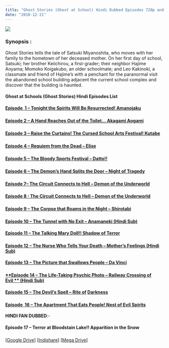 ```yaml
---
title: "Ghost Stories (Ghost at School) Hindi Dubbed Episodes 720p and 480p Download"
date: "2018-12-21"
---
```


[![](https://4.bp.blogspot.com/-3dFIhgRFri8/XBz-G0WHNpI/AAAAAAAAAQk/K31YEtn7oyE4lY6Fz48euZQvon1FLWB_wCLcBGAs/s400/images{f1fbe200098b54790dff59ae59e3fe5d0d77f0cf81c18a408fef32d310eebde8}2B{f1fbe200098b54790dff59ae59e3fe5d0d77f0cf81c18a408fef32d310eebde8}25286{f1fbe200098b54790dff59ae59e3fe5d0d77f0cf81c18a408fef32d310eebde8}2529.jpeg)](https://4.bp.blogspot.com/-3dFIhgRFri8/XBz-G0WHNpI/AAAAAAAAAQk/K31YEtn7oyE4lY6Fz48euZQvon1FLWB_wCLcBGAs/s1600/images{f1fbe200098b54790dff59ae59e3fe5d0d77f0cf81c18a408fef32d310eebde8}2B{f1fbe200098b54790dff59ae59e3fe5d0d77f0cf81c18a408fef32d310eebde8}25286{f1fbe200098b54790dff59ae59e3fe5d0d77f0cf81c18a408fef32d310eebde8}2529.jpeg)

### Synopsis :  
Ghost Stories tells the tale of Satsuki Miyanoshita, who moves with her family to the hometown of her deceased mother. On her first day of school, Satsuki; her brother Keiichirou, a first-grader; their neighbor Hajime Aoyama; Momoko Koigakubo, an older schoolmate; and Leo Kakinoki, a classmate and friend of Hajime’s with a penchant for the paranormal visit the abandoned school building adjacent the current school complex and discover that the building is haunted.

#### Ghost at Schools (Ghost Stories) Hindi Episodes List

#### [Episode  1 – Tonight the Spirits Will Be Resurrected! Amanojaku](https://za.gl/1szb)

### 

  

#### [Episode 2 – A Hand Reaches Out of the Toilet… Akagami Aogami](https://za.gl/e7w80a5X)

### 

  

#### [Episode 3 – Raise the Curtains! The Cursed School Arts Festival! Kutabe](https://za.gl/sTccuMx)

### 

  

#### [Episode 4 – Requiem from the Dead – Elise](https://za.gl/ZmxY)

### 

  

#### [Episode 5 – The Bloody Sports Festival – Datto!!](https://za.gl/eKxdu)

### 

  

#### [Episode 6 – The Demon’s Hand Splits the Door – Night of Tragedy](https://za.gl/ywP8f)

### 

  

#### [Episode 7– The Circuit Connects to Hell – Demon of the Underworld](https://za.gl/DWJl4Tv)

### 

  

#### **[Episode 8 : The Circuit Connects to Hell – Demon of the Underworld](https://za.gl/CI00KNo)**

### 

  

#### [Episode 9 – The Corpse that Roams in the Night – Shirotabi](https://za.gl/s1kqKUQO)

### 

  

#### [**Episode 10 – The Tunnel with No Exit – Anamaneki** (Hindi Sub)](https://za.gl/0SkelXdy)

####   

#### [Episode 11 – The Talking Mary Doll!! Shadow of Terror](https://za.gl/iPk7rp)

### 

  

#### [**Episode 12 – The Nurse Who Tells Your Death – Mother’s Feelings** (Hindi Sub)](https://za.gl/4VOIAV)

####   

#### [Episode 13 – The Picture that Swallows People – Da Vinci](https://za.gl/7zmCP4d)

### 

  

#### [**Episode 14 – The Life-Taking Psychic Photo – Railway Crossing of Evil ** (Hindi Sub)](https://za.gl/riklT)

####   

#### [Episode 15 – The Devil’s Spell – Rite of](https://za.gl/nNNdp) [Darkness](https://za.gl/nNNdp)

### 

  

#### [Episode  16 – The Apartment That Eats People! Nest of Evil Spirits](https://za.gl/deGt6e)

**HINDI FAN DUBBED**:-

#### **Episode 17 – Terror at Bloodstain Lake!! Apparition in the Snow**

### 

\[[Google Drive](https://za.gl/0ne46CL)\] \[[Indishare](https://za.gl/3aLjSnNb)\] \[[Mega Drive](https://za.gl/IRUjNN)\]
